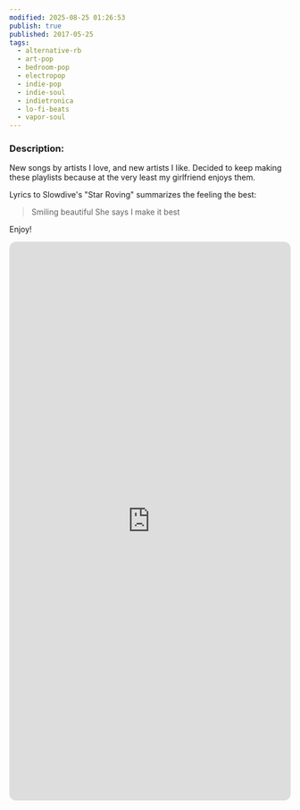 ```yaml
---
modified: 2025-08-25 01:26:53
publish: true
published: 2017-05-25
tags:
  - alternative-rb
  - art-pop
  - bedroom-pop
  - electropop
  - indie-pop
  - indie-soul
  - indietronica
  - lo-fi-beats
  - vapor-soul
---
```

### Description:
New songs by artists I love, and new artists I like. 
Decided to keep making these playlists because at the very least my girlfriend enjoys them.

Lyrics to Slowdive's "Star Roving" summarizes the feeling the best:

>Smiling beautiful
>She says I make it best

Enjoy! 

<iframe data-testid="embed-iframe" style="border-radius:12px" src="https://open.spotify.com/embed/playlist/2QVEgtUaX5m7oYGSehRtFt?utm_source=generator&theme=0" width="100%" height="1000" frameBorder="0" allowfullscreen="" allow="autoplay; clipboard-write; encrypted-media; fullscreen; picture-in-picture" loading="lazy"></iframe>


